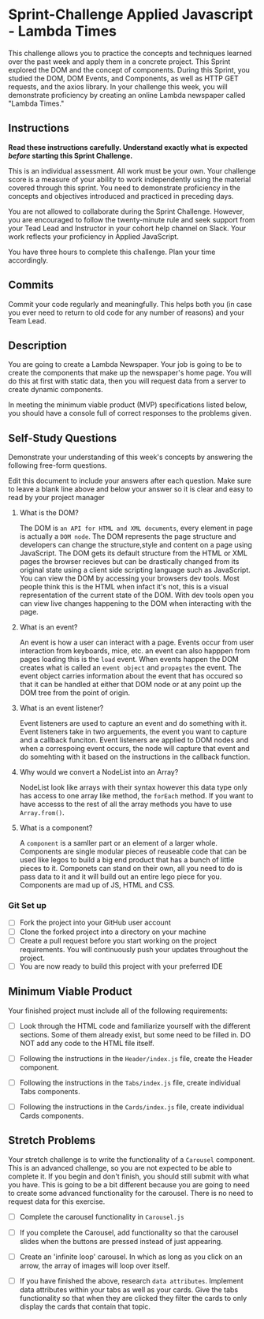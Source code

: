 # Sprint-Challenge Applied Javascript - Lambda Times

This challenge allows you to practice the concepts and techniques learned over the past week and apply them in a concrete project. This Sprint explored the DOM and the concept of components. During this Sprint, you studied the DOM, DOM Events, and Components, as well as HTTP GET requests, and the axios library. In your challenge this week, you will demonstrate proficiency by creating an online Lambda newspaper called "Lambda Times."

## Instructions

**Read these instructions carefully. Understand exactly what is expected _before_ starting this Sprint Challenge.**

This is an individual assessment. All work must be your own. Your challenge score is a measure of your ability to work independently using the material covered through this sprint. You need to demonstrate proficiency in the concepts and objectives introduced and practiced in preceding days.

You are not allowed to collaborate during the Sprint Challenge. However, you are encouraged to follow the twenty-minute rule and seek support from your Tead Lead and Instructor in your cohort help channel on Slack. Your work reflects your proficiency in Applied JavaScript.

You have three hours to complete this challenge. Plan your time accordingly.

## Commits

Commit your code regularly and meaningfully. This helps both you (in case you ever need to return to old code for any number of reasons) and your Team Lead.

## Description

You are going to create a Lambda Newspaper. Your job is going to be to create the components that make up the newspaper's home page. You will do this at first with static data, then you will request data from a server to create dynamic components.

In meeting the minimum viable product (MVP) specifications listed below, you should have a console full of correct responses to the problems given.

## Self-Study Questions

Demonstrate your understanding of this week's concepts by answering the following free-form questions.

Edit this document to include your answers after each question. Make sure to leave a blank line above and below your answer so it is clear and easy to read by your project manager

1. What is the DOM?
   
	 The DOM is `an API for HTML and XML documents`, every element in page is actually a `DOM node`. The DOM represents the page structure and developers can change the structure,style and content on a page using JavaScript. The DOM gets its default structure from the HTML or XML pages the browser recieves but can be drastically changed from its original state using a client side scripting language such as JavaScript. You can view the DOM by accessing your browsers dev tools. Most people think this is the HTML when infact it's not, this is a visual representation of the current state of the DOM. With dev tools open you can view live changes happening to the DOM when interacting with the page.

2. What is an event?

	 An event is how a user can interact with a page. Events occur from user interaction from keyboards, mice, etc. an event can also happpen from pages loading this is the `load` event. When events happen the DOM creates what is called an `event object` and `propagtes` the event. The event object carries information about the event that has occured so that it can be handled at either that DOM node or at any point up the DOM tree from the point of origin.   

3. What is an event listener?

	 Event listeners are used to capture an event and do something with it. Event listeners take in two arguements, the event you want to capture and a callback funciton. Event listeners are applied to DOM nodes and when a correspoing event occurs, the node will capture that event and do somehting with it based on the instructions in the callback function.

	

4. Why would we convert a NodeList into an Array?

	 NodeList look like arrays with their syntax however this data type only has access to one array like method, the `forEach` method. If you want to have accesss to the rest of all the array methods you have to use `Array.from()`. 

5. What is a component?
	 
	 A `component` is a samller part or an element of a larger whole. Components are single modular pieces of reuseable code that can be used like legos to build a big end product that has a bunch of little pieces to it. Componets can stand on their own, all you need to do is pass data to it and it will build out an entire lego piece for you. Components are mad up of JS, HTML and CSS.

### Git Set up

* [ ] Fork the project into your GitHub user account
* [ ] Clone the forked project into a directory on your machine
* [ ] Create a pull request before you start working on the project requirements.  You will continuously push your updates throughout the project.
* [ ] You are now ready to build this project with your preferred IDE

## Minimum Viable Product

Your finished project must include all of the following requirements:

* [ ] Look through the HTML code and familiarize yourself with the different sections. Some of them already exist, but some need to be filled in. DO NOT add any code to the HTML file itself.

* [ ] Following the instructions in the `Header/index.js` file, create the Header component. 

* [ ] Following the instructions in the `Tabs/index.js` file, create individual Tabs components.

* [ ] Following the instructions in the `Cards/index.js` file, create individual Cards components.

## Stretch Problems

Your stretch challenge is to write the functionality of a `Carousel` component. This is an advanced challenge, so you are not expected to be able to complete it. If you begin and don't finish, you should still submit with what you have. This is going to be a bit different because you are going to need to create some advanced functionality for the carousel. There is no need to request data for this exercise.

* [ ] Complete the carousel functionality in `Carousel.js`

* [ ] If you complete the Carousel, add functionality so that the carousel slides when the buttons are pressed instead of just appearing.

* [ ] Create an 'infinite loop' carousel. In which as long as you click on an arrow, the array of images will loop over itself.

* [ ] If you have finished the above, research `data attributes`. Implement data attributes within your tabs as well as your cards. Give the tabs functionality so that when they are clicked they filter the cards to only display the cards that contain that topic.
